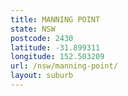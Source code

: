 ```yaml
---
title: MANNING POINT
state: NSW
postcode: 2430
latitude: -31.899311
longitude: 152.503209
url: /nsw/manning-point/
layout: suburb
---
```

